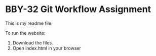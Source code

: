# BBY-32 Git Workflow Assignment

This is my readme file.

To run the website:
1. Download the files.
2. Open index.html in your browser